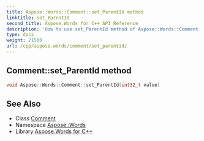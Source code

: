```yaml
---
title: Aspose::Words::Comment::set_ParentId method
linktitle: set_ParentId
second_title: Aspose.Words for C++ API Reference
description: 'How to use set_ParentId method of Aspose::Words::Comment class in C++.'
type: docs
weight: 21500
url: /cpp/aspose.words/comment/set_parentid/
---
```

## Comment::set_ParentId method




```cpp
void Aspose::Words::Comment::set_ParentId(int32_t value)
```

## See Also

* Class [Comment](../)
* Namespace [Aspose::Words](../../)
* Library [Aspose.Words for C++](../../../)
